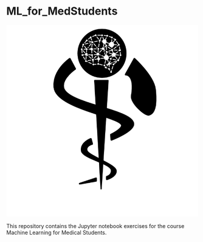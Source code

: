 # ML_for_MedStudents

![Logo](Images/logo_CS_MS.png)

This repository contains the Jupyter notebook exercises for the course Machine Learning for Medical Students.
